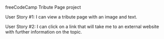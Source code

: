 
freeCodeCamp Tribute Page project

User Story #1: I can view a tribute page with an image and text.

User Story #2: I can click on a link that will take me to an external website with further information on the topic.
